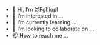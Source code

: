 - 👋 Hi, I’m @Fghiopl
- 👀 I’m interested in ...
- 🌱 I’m currently learning ...
- 💞️ I’m looking to collaborate on ...
- 📫 How to reach me ...

<!---
Fghiopl/Fghiopl is a ✨ special ✨ repository because its `README.md` (this file) appears on your GitHub profile.
You can click the Preview link to take a look at your changes.
--->
